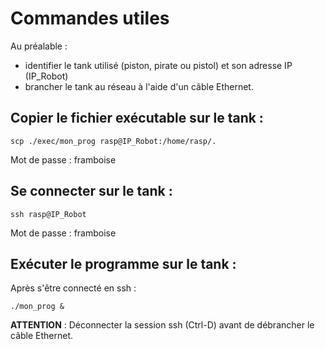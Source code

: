 # Commandes utiles

Au préalable :

- identifier le tank utilisé (piston, pirate ou pistol) et son adresse IP (IP_Robot)
- brancher le tank au réseau à l'aide d'un câble Ethernet.

## Copier le fichier exécutable sur le tank :

``` shell
scp ./exec/mon_prog rasp@IP_Robot:/home/rasp/.
```
Mot de passe : framboise

## Se connecter sur le tank :

``` shell
ssh rasp@IP_Robot
```
Mot de passe : framboise

## Exécuter le programme sur le tank :

Après s'être connecté en ssh :

``` shell
./mon_prog &
```

**ATTENTION** : Déconnecter la session ssh (Ctrl-D) avant de débrancher le câble Ethernet.
